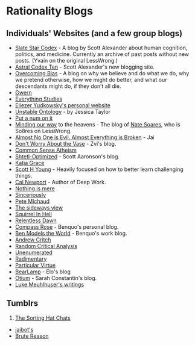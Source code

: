 # Rationality Blogs

## Individuals' Websites (and a few group blogs)

* [Slate Star Codex](http://slatestarcodex.com/) - A blog by Scott Alexander about human cognition, politics, and medicine. Currently an archive of past posts without new posts. (Yvain on the original LessWrong.)
* [Astral Codex Ten](https://astralcodexten.substack.com/) - Scott Alexander's new blogging site.
* [Overcoming Bias](http://www.overcomingbias.com/archives) - A blog on why we believe and do what we do, why we pretend otherwise, how we might do better, and what our descendants might do, if they don’t all die.
* [Gwern](http://www.gwern.net/)
* [Everything Studies](https://everythingstudies.com/about/)
* [Eliezer Yudkowsky's personal website](http://yudkowsky.net/)
* [Unstable Ontology](https://unstableontology.com/) - by Jessica Taylor
* [Put a num on it](https://putanumonit.com/)
* [Minding our way](http://mindingourway.com/) to the heavens - The blog of [Nate Soares](http://so8r.es/), who is So8res on LessWrong.
* [Almost No One is Evil. Almost Everything is Broken](https://blog.jaibot.com/) - Jai
* [Don't Worry About the Vase](https://thezvi.wordpress.com/2017/07/24/write-down-your-process/) - Zvi's blog.
* [Common Sense Atheism](http://commonsenseatheism.com/)
* [Shtetl-Optimized](https://www.scottaaronson.com/blog/) - Scott Aaronson's blog.
* [Katja Grace](https://meteuphoric.wordpress.com/)
* [Scott H Young](http://www.scotthyoung.com/blog/archives/) - Heavily focused on how to better learn challenging things.
* [Cal Newport](http://calnewport.com/blog/) - Author of Deep Work.
* [Nothing is mere](https://nothingismere.com/)
* [Sinceriously](https://sinceriously.fyi/)
* [Pete Michaud](http://petermichaud.com/)
* [The sideways view](https://sideways-view.com/)
* [Squirrel In Hell](http://squirrelinhell.blogspot.com/)
* [Relentless Dawn](https://relentlessdawn.wordpress.com/)
* [Compass Rose](http://benjaminrosshoffman.com/) - Benquo's personal blog.
* [Ben Models the World](http://modelingtheworld.benjaminrosshoffman.com/) - Benquo's work blog.
* [Andrew Critch](http://acritch.com/blog/)
* [Random Critical Analysis](https://randomcriticalanalysis.wordpress.com/)
* [Unenumerated](http://unenumerated.blogspot.com/)
* [Radimentary](https://radimentary.wordpress.com/)
* [Particular Virtue](http://particularvirtue.blogspot.com/)
* [BearLamp](http://bearlamp.com.au/) - Elo's blog
* [Otium](https://srconstantin.wordpress.com/) - Sarah Constantin's blog.
* [Luke Meuhlhuser's writings](http://lukemuehlhauser.com/writings/)

## Tumblrs

1. [The Sorting Hat Chats](http://sortinghatchats.tumblr.com/thebasics)
* [jaibot's](http://jaiwithani.tumblr.com)
* [Brute Reason](http://brutereason.tumblr.com/)
